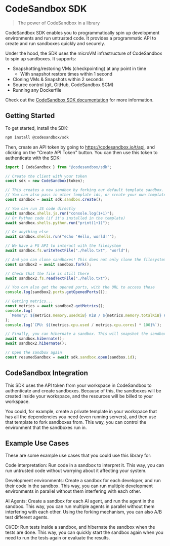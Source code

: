 # CodeSandbox SDK

> The power of CodeSandbox in a library

CodeSandbox SDK enables you to programmatically spin up development environments and run untrusted code. It provides a programmatic API to create and run sandboxes quickly and securely.

Under the hood, the SDK uses the microVM infrastructure of CodeSandbox to spin up sandboxes. It supports:

- Snapshotting/restoring VMs (checkpointing) at any point in time
  - With snapshot restore times within 1 second
- Cloning VMs & Snapshots within 2 seconds
- Source control (git, GitHub, CodeSandbox SCM)
- Running any Dockerfile

Check out the [CodeSandbox SDK documentation](https://codesandbox.io/docs/sdk) for more information.

## Getting Started

To get started, install the SDK:

```bash
npm install @codesandbox/sdk
```

Then, create an API token by going to https://codesandbox.io/t/api, and clicking on the "Create API Token" button. You can then use this token to authenticate with the SDK:

```javascript
import { CodeSandbox } from "@codesandbox/sdk";

// Create the client with your token
const sdk = new CodeSandbox(token);

// This creates a new sandbox by forking our default template sandbox.
// You can also pass in other template ids, or create your own template to fork from.
const sandbox = await sdk.sandbox.create();

// You can run JS code directly
await sandbox.shells.js.run("console.log(1+1)");
// Or Python code (if it's installed in the template)
await sandbox.shells.python.run("print(1+1)");

// Or anything else
await sandbox.shells.run("echo 'Hello, world!'");

// We have a FS API to interact with the filesystem
await sandbox.fs.writeTextFile("./hello.txt", "world");

// And you can clone sandboxes! This does not only clone the filesystem, processes that are running in the original sandbox will also be cloned!
const sandbox2 = await sandbox.fork();

// Check that the file is still there
await sandbox2.fs.readTextFile("./hello.txt");

// You can also get the opened ports, with the URL to access those
console.log(sandbox2.ports.getOpenedPorts());

// Getting metrics...
const metrics = await sandbox2.getMetrics();
console.log(
  `Memory: ${metrics.memory.usedKiB} KiB / ${metrics.memory.totalKiB} KiB`
);
console.log(`CPU: ${(metrics.cpu.used / metrics.cpu.cores) * 100}%`);

// Finally, you can hibernate a sandbox. This will snapshot the sandbox and stop it. Next time you start the sandbox, it will continue where it left off, as we created a memory snapshot.
await sandbox.hibernate();
await sandbox2.hibernate();

// Open the sandbox again
const resumedSandbox = await sdk.sandbox.open(sandbox.id);
```

## CodeSandbox Integration

This SDK uses the API token from your workspace in CodeSandbox to authenticate and create sandboxes. Because of this, the sandboxes will be created inside your workspace, and the resources will be billed to your workspace.

You could, for example, create a private template in your workspace that has all the dependencies you need (even running servers), and then use that template to fork sandboxes from. This way, you can control the environment that the sandboxes run in.

## Example Use Cases

These are some example use cases that you could use this library for:

Code interpretation: Run code in a sandbox to interpret it. This way, you can run untrusted code without worrying about it affecting your system.

Development environments: Create a sandbox for each developer, and run their code in the sandbox. This way, you can run multiple development environments in parallel without them interfering with each other.

AI Agents: Create a sandbox for each AI agent, and run the agent in the sandbox. This way, you can run multiple agents in parallel without them interfering with each other. Using the forking mechanism, you can also A/B test different agents.

CI/CD: Run tests inside a sandbox, and hibernate the sandbox when the tests are done. This way, you can quickly start the sandbox again when you need to run the tests again or evaluate the results.
